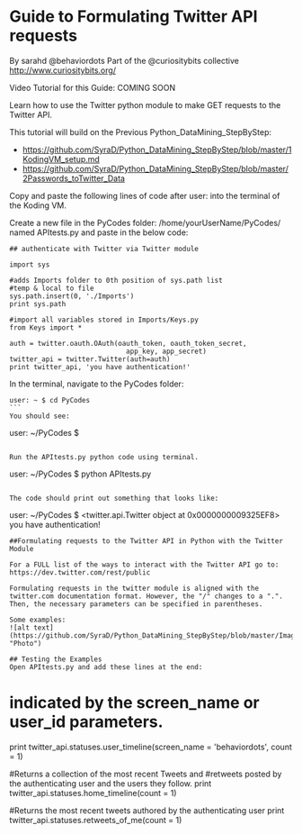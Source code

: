 # Guide to Formulating Twitter API requests
By sarahd @behaviordots
Part of the @curiositybits collective http://www.curiositybits.org/

Video Tutorial for this Guide: COMING SOON

Learn how to use the Twitter python module to make GET requests to the Twitter API. 

This tutorial will build on the Previous Python_DataMining_StepByStep:
*   https://github.com/SyraD/Python_DataMining_StepByStep/blob/master/1KodingVM_setup.md
*   https://github.com/SyraD/Python_DataMining_StepByStep/blob/master/2Passwords_toTwitter_Data


Copy and paste the following lines of code after user: into the terminal of the Koding VM.


Create a new file in the PyCodes folder: /home/yourUserName/PyCodes/ 
named APItests.py and paste in the below code:

````
## authenticate with Twitter via Twitter module

import sys

#adds Imports folder to 0th position of sys.path list
#temp & local to file 
sys.path.insert(0, './Imports') 
print sys.path

#import all variables stored in Imports/Keys.py 
from Keys import * 

auth = twitter.oauth.OAuth(oauth_token, oauth_token_secret,
                             app_key, app_secret)
twitter_api = twitter.Twitter(auth=auth)
print twitter_api, 'you have authentication!'

````


In the terminal, navigate to the PyCodes folder:
````
user: ~ $ cd PyCodes
```
You should see:

````
user: ~/PyCodes $  

````

Run the APItests.py python code using terminal.
````
user: ~/PyCodes $  python APItests.py
````

The code should print out something that looks like:
````
user: ~/PyCodes $ <twitter.api.Twitter object at 0x0000000009325EF8> you have authentication!
````
##Formulating requests to the Twitter API in Python with the Twitter Module 

For a FULL list of the ways to interact with the Twitter API go to:
https://dev.twitter.com/rest/public

Formulating requests in the twitter module is aligned with the twitter.com documentation format. However, the "/" changes to a ".". Then, the necessary parameters can be specified in parentheses.

Some examples:
![alt text](https://github.com/SyraD/Python_DataMining_StepByStep/blob/master/Images_storage/API_Examples.jpg "Photo")

## Testing the Examples
Open APItests.py and add these lines at the end:

````
# indicated by the screen_name or user_id parameters.
print twitter_api.statuses.user_timeline(screen_name = 'behaviordots', count = 1)

#Returns a collection of the most recent Tweets and 
#retweets posted by the authenticating user and the users they follow.
print twitter_api.statuses.home_timeline(count = 1)

#Returns the most recent tweets authored by the authenticating user 
print twitter_api.statuses.retweets_of_me(count = 1)
 
 
````
